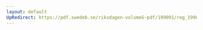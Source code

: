 ```yaml
---
layout: default
UpRedirect: https://pdf.swedeb.se/riksdagen-volumeG-pdf/199091/reg_199091/reg_199091_0867.pdf
---
```

